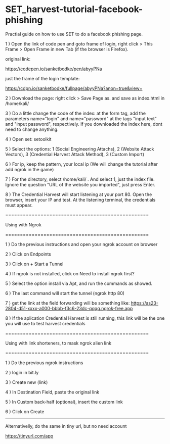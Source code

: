 # SET_harvest-tutorial-facebook-phishing
Practial guide on how to use SET to do a facebook phishing page.

1 ) Open the link of code pen and goto frame of login, right click > This Frame > Open Frame in new Tab (if the browser is Firefox).

original link:

https://codepen.io/sanketbodke/pen/abyyPNa

just the frame of the login template:

https://cdpn.io/sanketbodke/fullpage/abyyPNa?anon=true&view=


2 ) Download the page: right click > Save Page as. and save as index.html in /home/kali/


3 ) Do a little change the code of the index: at the form tag, add the parameters name="login" and name="password" at the tags "input text" and "input password", respectively. If you downloaded the index here, dont need to change anything.


4 ) Open set: setoolkit


5 ) Select the options: 1 (Social Engineering Attachs), 2 (Website Attack Vectors), 3 (Credential Harvest Attack Method), 3 (Custom Import)


6 ) For ip, keep the pattern, your local ip (We will change the tutorial after add ngrok in the game)


7 ) For the directory, select /home/kali/ . And select 1, just the index file. Ignore the question "URL of the website you imported", just press Enter.


8 ) The Credential Harvest will start listening at your port 80. Open the browser, insert your IP and test. At the listening terminal, the credentials must appear.


=================================================

Using with Ngrok

=================================================

1 ) Do the previous instructions and open your ngrok account on browser

2 ) Click on Endpoints

3 ) Click on + Start a Tunnel

4 ) If ngrok is not installed, click on Need to install ngrok first?

5 ) Select the option install via Apt, and run the commands as showed.

6 ) The last command will start the tunnel (ngrok http 80)

7 ) get the link at the field forwarding
will be something like:
https://as23-2804-d51-xxxx-a000-bbbb-f3c6-23dc-qqqq.ngrok-free.app

8 ) If the aplication Credential Harvest is still running, this link will be the one you will use to test harvest credentials

=================================================

Using with link shorteners, to mask ngrok alien link

=================================================


1 ) Do the previous ngrok instructions

2 ) login in bit.ly

3 ) Create new (link)

4 ) In Destination Field, paste the original link

5 ) In Custom back-half (optional), insert the custom link

6 ) Click on Create

----------

Alternativelly, do the same in tiny url, but no need account

https://tinyurl.com/app

